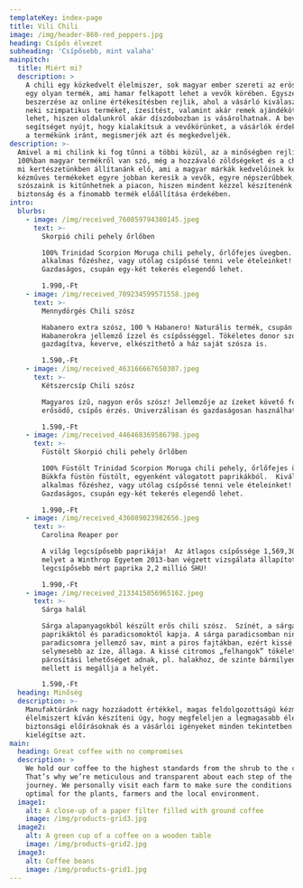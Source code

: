 ```yaml
---
templateKey: index-page
title: Vili Chili
image: /img/header-860-red_peppers.jpg
heading: Csípős élvezet
subheading: 'Csípősebb, mint valaha'
mainpitch:
  title: Miért mi?
  description: >
    A chili egy közkedvelt élelmiszer, sok magyar ember szereti az erösét.  Ez
    egy olyan termék, ami hamar felkapott lehet a vevők körében. Egyszerű
    beszerzése az online értékesítésben rejlik, ahol a vásárló kiválaszthatja a
    neki szimpatikus terméket, ízesítést, valamint akár remek ajándékötlet is
    lehet, hiszen oldalunkról akár díszdobozban is vásárolhatnak. A bevezető ár
    segítséget nyújt, hogy kialakítsuk a vevőkörünket, a vásárlók érdeklődjenek
    a termékünk iránt, megismerjék azt és megkedveljék.
description: >-
  Amivel a mi chilink ki fog tűnni a többi közül, az a minőségben rejlik.
  100%ban magyar termékről van szó, még a hozzávaló zöldségeket és a chilit is a
  mi kertészetünkben állítanánk elő, ami a magyar márkák kedvelőinek kedvez. A
  kézműves termékeket egyre jobban keresik a vevők, egyre népszerűbbek, így a mi
  szószaink is kitűnhetnek a piacon, hiszen mindent kézzel készítenénk a
  biztonság és a finomabb termék előállítása érdekében. 
intro:
  blurbs:
    - image: /img/received_760859794380145.jpeg
      text: >-
        Skorpió chili pehely őrlőben

        100% Trinidad Scorpion Moruga chili pehely, őrlőfejes üvegben. Kiválóan
        alkalmas főzéshez, vagy utólag csípőssé tenni vele ételeinket!
        Gazdaságos, csupán egy-két tekerés elegendő lehet.

        1.990,-Ft
    - image: /img/received_709234599571558.jpeg
      text: >-
        Mennydörgés Chili szósz

        Habanero extra szósz, 100 % Habanero! Naturális termék, csupán a
        Habanerokra jellemző ízzel és csípősséggel. Tökéletes donor szósz,
        gazdagítva, keverve, elkészíthető a ház saját szósza is.

        1.590,-Ft
    - image: /img/received_463166667650307.jpeg
      text: >-
        Kétszercsíp Chili szósz

        Magyaros ízű, nagyon erős szósz! Jellemzője az ízeket követő fokozatosan
        erősödő, csípős érzés. Univerzálisan és gazdaságosan használható.

        1.590,-Ft
    - image: /img/received_446468369586798.jpeg
      text: >-
        Füstölt Skorpió chili pehely őrlőben

        100% Füstölt Trinidad Scorpion Moruga chili pehely, őrlőfejes üvegben.
        Bükkfa füstön füstölt, egyenként válogatott paprikákból.  Kiválóan
        alkalmas főzéshez, vagy utólag csípőssé tenni vele ételeinket!
        Gazdaságos, csupán egy-két tekerés elegendő lehet.

        1.990,-Ft
    - image: /img/received_436089023982656.jpeg
      text: >-
        Carolina Reaper por

        A világ legcsípősebb paprikája!  Az átlagos csípőssége 1,569,300 SHU,
        melyet a Winthrop Egyetem 2013-ban végzett vizsgálata állapított meg. A
        legcsípősebb mért paprika 2,2 millió SHU!

        1.990,-Ft
    - image: /img/received_2133415856965162.jpeg
      text: >-
        Sárga halál

        Sárga alapanyagokból készült erős chili szósz.  Színét, a sárgára érő
        paprikáktól és paradicsomoktól kapja. A sárga paradicsomban nincs annyi
        paradicsomra jellemző sav, mint a piros fajtákban, ezért kissé „simább”,
        selymesebb az íze, állaga. A kissé citromos „felhangok” tökéletes
        párosítási lehetőséget adnak, pl. halakhoz, de szinte bármilyen sültek
        mellett is megállja a helyét.

        1.590,-Ft
  heading: Minőség
  description: >-
    Manufaktúránk nagy hozzáadott értékkel, magas feldolgozottságú kézműves
    élelmiszert kíván készíteni úgy, hogy megfeleljen a legmagasabb élelmiszer
    biztonsági előírásoknak és a vásárlói igényeket minden tekintetben
    kielégítse azt.
main:
  heading: Great coffee with no compromises
  description: >
    We hold our coffee to the highest standards from the shrub to the cup.
    That’s why we’re meticulous and transparent about each step of the coffee’s
    journey. We personally visit each farm to make sure the conditions are
    optimal for the plants, farmers and the local environment.
  image1:
    alt: A close-up of a paper filter filled with ground coffee
    image: /img/products-grid3.jpg
  image2:
    alt: A green cup of a coffee on a wooden table
    image: /img/products-grid2.jpg
  image3:
    alt: Coffee beans
    image: /img/products-grid1.jpg
---
```



